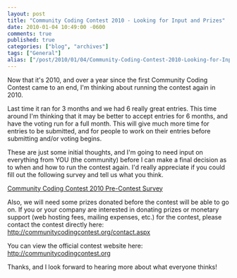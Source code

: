 ```yaml
---
layout: post
title: "Community Coding Contest 2010 - Looking for Input and Prizes"
date: 2010-01-04 10:49:00 -0600
comments: true
published: true
categories: ["blog", "archives"]
tags: ["General"]
alias: ["/post/2010/01/04/Community-Coding-Contest-2010-Looking-for-Input-and-Prizes", "/post/2010/01/04/community-coding-contest-2010-looking-for-input-and-prizes"]
---
```

<!-- more -->
<p>Now that it's 2010, and over a year since the first Community Coding Contest came to an end, I'm thinking about running the contest again in 2010.</p>
<p>Last time it ran for 3 months and we had 6 really great entries. This time around I'm thinking that it may be better to accept entries for 6 months, and have the voting run for a full month. This will give much more time for entries to be submitted, and for people to work on their entries before submitting and/or voting begins.</p>
<p>These are just some initial thoughts, and I'm going to need input on everything from YOU (the community) before I can make a final decision as to when and how to run the contest again. I'd really appreciate if you could fill out the following survey and tell us what you think.</p>
<p><a rel="nofollow" href="http://surveys.polldaddy.com/s/7D3CD4CE6AD1DCDC/">Community Coding Contest 2010 Pre-Contest Survey</a></p>
<p>Also, we will need some prizes donated before the contest will be able to go on. If you or your company are interested in donating prizes or monetary support (web hosting fees, mailing expenses, etc.) for the contest, please contact the contest directly here: <a rel="nofollow" href="http://communitycodingcontest.org/contact.aspx">http://communitycodingcontest.org/contact.aspx </a></p>
<p>You can view the official contest website here: <a href="http://communitycodingcontest.org">http://communitycodingcontest.org</a></p>
<p>Thanks, and I look forward to hearing more about what everyone thinks!</p>

